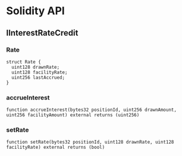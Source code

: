 # Solidity API

## IInterestRateCredit

### Rate

```solidity
struct Rate {
  uint128 drawnRate;
  uint128 facilityRate;
  uint256 lastAccrued;
}
```

### accrueInterest

```solidity
function accrueInterest(bytes32 positionId, uint256 drawnAmount, uint256 facilityAmount) external returns (uint256)
```

### setRate

```solidity
function setRate(bytes32 positionId, uint128 drawnRate, uint128 facilityRate) external returns (bool)
```

